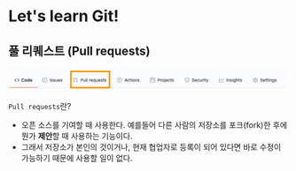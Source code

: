 # Let's learn Git!

## 풀 리퀘스트 (Pull requests)

<img src="./assets/Git_TIL_attached_file1.jpg" width="600">

`Pull requests`란?
  - 오픈 소스를 기여할 때 사용한다. 예를들어 다른 사람의 저장소를 포크(fork)한 후에 뭔가 **제안**할 때 사용하는 기능이다. 
  - 그래서 저장소가 본인의 것이거나, 현재 협업자로 등록이 되어 있다면 바로 수정이 가능하기 때문에 사용할 일이 없다.


